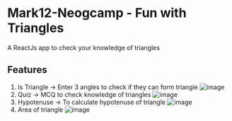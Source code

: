 # Mark12-Neogcamp - Fun with Triangles

A ReactJs app to check your knowledge of triangles

## Features

1. Is Triangle
   -> Enter 3 angles to check if they can form triangle
   ![image](https://user-images.githubusercontent.com/87566298/188260908-922792f6-72dd-45bd-9222-6dc19642aa26.png)
2. Quiz -> MCQ to check knowledge of triangles
   ![image](https://user-images.githubusercontent.com/87566298/188260965-23feb796-1087-4561-b1e1-d7df3d7ed0f4.png)
3. Hypotenuse -> To calculate hypotenuse of triangle
   ![image](https://user-images.githubusercontent.com/87566298/188261016-d8f28686-a18e-43dc-9bf0-730fa7322f49.png)
4. Area of triangle
   ![image](https://user-images.githubusercontent.com/87566298/188261071-797a1e78-ddfa-4909-b739-b43ad0c47b7d.png)
